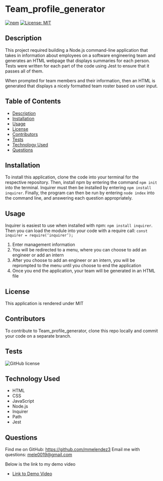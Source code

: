 # Team_profile_generator

  [![npm](https://badge.fury.io/js/inquirer.svg)](http://badge.fury.io/js/inquirer)
  [![License: MIT](https://img.shields.io/badge/License-MIT-yellow.svg)](https://opensource.org/licenses/MIT)

## Description
This project required building a Node.js command-line application that takes in information about employees on a software engineering team and generates an HTML webpage that displays summaries for each person. Tests were written for each part of the code using Jest to ensure that it passes all of them.

When prompted for team members and their information, then an HTML is generated that displays a nicely formatted team roster based on user input.

## Table of Contents
- [Description](#description)
- [Installation](#installation)
- [Usage](#usage)
- [License](#license)
- [Contributors](#contributors)
- [Tests](#tests)
- [Technology Used](#technology-used)
- [Questions](#questions)

## Installation

To install this application, clone the code into your terminal for the respective repository. Then, install npm by entering the command ```npm init```  into the terminal. Inquirer must then be installed by entering ```npm install inquirer```. Finally, the program can then be run by entering ```node index``` into the command line, and answering each question appropriately.


 
## Usage
Inquirer is easiest to use when installed with npm:  ``` npm install inquirer ```. Then you can load the module into your code with a require call: ``` const inquirer = require(‘inquirer’); ```
1. Enter management information
2. You will be redirected to a menu, where you can choose to add an engineer or add an intern
3. After you choose to add an engineer or an intern, you will be reprompted to the menu until you choose to end the application
4. Once you end the application, your team will be generated in an HTML file

## License
This application is rendered under MIT

## Contributors
To contribute to Team_profile_generator, clone this repo locally and commit your code on a separate branch.
  


## Tests
![GitHub license](https://img.shields.io/badge/test-100%25-success)

## Technology Used
- HTML
- CSS
- JavaScript
- Node.js
- Inquirer
- Path
- Jest

## Questions
Find me on GitHub: https://github.com/mmelendez3
Email me with questions: mele0019@gmail.com
  
Below is the link to my demo video 
- [Link to Demo Video](https://drive.google.com/file/d/1jBNJeOLe8xu91te643zi6W-MP_oZWBZ9/view)
